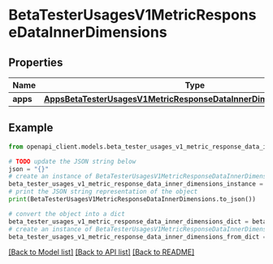 # BetaTesterUsagesV1MetricResponseDataInnerDimensions


## Properties

Name | Type | Description | Notes
------------ | ------------- | ------------- | -------------
**apps** | [**AppsBetaTesterUsagesV1MetricResponseDataInnerDimensionsBetaTesters**](AppsBetaTesterUsagesV1MetricResponseDataInnerDimensionsBetaTesters.md) |  | [optional] 

## Example

```python
from openapi_client.models.beta_tester_usages_v1_metric_response_data_inner_dimensions import BetaTesterUsagesV1MetricResponseDataInnerDimensions

# TODO update the JSON string below
json = "{}"
# create an instance of BetaTesterUsagesV1MetricResponseDataInnerDimensions from a JSON string
beta_tester_usages_v1_metric_response_data_inner_dimensions_instance = BetaTesterUsagesV1MetricResponseDataInnerDimensions.from_json(json)
# print the JSON string representation of the object
print(BetaTesterUsagesV1MetricResponseDataInnerDimensions.to_json())

# convert the object into a dict
beta_tester_usages_v1_metric_response_data_inner_dimensions_dict = beta_tester_usages_v1_metric_response_data_inner_dimensions_instance.to_dict()
# create an instance of BetaTesterUsagesV1MetricResponseDataInnerDimensions from a dict
beta_tester_usages_v1_metric_response_data_inner_dimensions_from_dict = BetaTesterUsagesV1MetricResponseDataInnerDimensions.from_dict(beta_tester_usages_v1_metric_response_data_inner_dimensions_dict)
```
[[Back to Model list]](../README.md#documentation-for-models) [[Back to API list]](../README.md#documentation-for-api-endpoints) [[Back to README]](../README.md)


